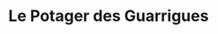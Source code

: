 ---
title: "Le Potager des Guarrigues"
url: /saint-didier/le-potager-des-guarrigues/
shop: légumes
---